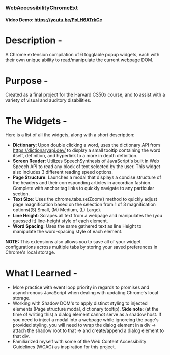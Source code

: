 ### WebAccessibilityChromeExt

#### Video Demo: https://youtu.be/PoLH6ATrkCc

# Description -

A Chrome extension compilation of 6 togglable popup widgets, each with their own unique ability to read/manipulate the current webpage DOM.

# Purpose -

Created as a final project for the Harvard CS50x course, and to assist with a variety of visual and auditory disabilities.

# The Widgets -

Here is a list of all the widgets, along with a short description:

- **Dictionary**: Upon double clicking a word, uses the dictionary API from https://dictionaryapi.dev/ to display a small tooltip containing the word itself, definition, and hyperlink to a more in depth definition.
- **Screen Reader**: Utilizes SpeechSynthesis of JavaScript's built in Web Speech API to read any block of text selected by the user. This widget also includes 3 different reading speed options.
- **Page Structure**: Launches a modal that displays a concise structure of the headers and their corresponding articles in accordian fashion. Complete with anchor tag links to quickly navigate to any particular section.
- **Text Size**: Uses the chrome.tabs.setZoom() method to quickly adjust page magnification based on the selection from 1 of 3 magnification options((S) Small, (M) Medium, (L) Large).
- **Line Height**: Scrapes all text from a webpage and manipulates the (you guessed it) line-height style of each element.
- **Word Spacing**: Uses the same gathered text as line Height to manipulate the word-spacing style of each element.

**NOTE:** This extensions also allows you to save all of your widget configurations across multiple tabs by storing your saved preferences in Chrome's local storage.

# What I Learned -

- More practice with event loop priority in regards to promises and asynchronous JavaScript when dealing with updating Chrome's local storage.
- Working with Shadow DOM's to apply distinct styling to injected elements (Page structure modal, dictionary tooltip). **Side note**: (at the time of writing this) a dialog element cannot serve as a shadow host. If you need to inject a modal into a webpage while ignoreing the page's provided styling, you will need to wrap the dialog element in a div -> attach the shadow root to that -> and create/append a dialog element to that div.
- Familiarized myself with some of the Web Content Accessibility Guidelines (WCAG) as inspiration for this project.
